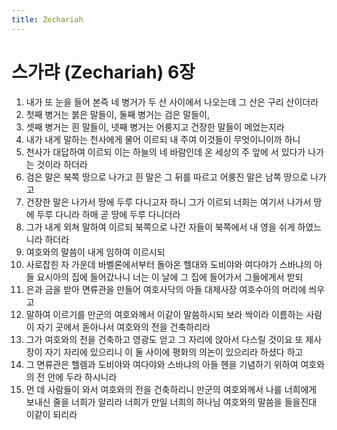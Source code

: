 ```yaml
---
title: Zechariah
---
```


# 스가랴 (Zechariah) 6장
1. 내가 또 눈을 들어 본즉 네 병거가 두 산 사이에서 나오는데 그 산은 구리 산이더라
1. 첫째 병거는 붉은 말들이, 둘째 병거는 검은 말들이,
1. 셋째 병거는 흰 말들이, 넷째 병거는 어룽지고 건장한 말들이 메었는지라
1. 내가 내게 말하는 천사에게 물어 이르되 내 주여 이것들이 무엇이니이까 하니
1. 천사가 대답하여 이르되 이는 하늘의 네 바람인데 온 세상의 주 앞에 서 있다가 나가는 것이라 하더라
1. 검은 말은 북쪽 땅으로 나가고 흰 말은 그 뒤를 따르고 어룽진 말은 남쪽 땅으로 나가고
1. 건장한 말은 나가서 땅에 두루 다니고자 하니 그가 이르되 너희는 여기서 나가서 땅에 두루 다니라 하매 곧 땅에 두루 다니더라
1. 그가 내게 외쳐 말하여 이르되 북쪽으로 나간 자들이 북쪽에서 내 영을 쉬게 하였느니라 하더라
1. 여호와의 말씀이 내게 임하여 이르시되
1. 사로잡힌 자 가운데 바벨론에서부터 돌아온 헬대와 도비야와 여다야가 스바냐의 아들 요시아의 집에 들어갔나니 너는 이 날에 그 집에 들어가서 그들에게서 받되
1. 은과 금을 받아 면류관을 만들어 여호사닥의 아들 대제사장 여호수아의 머리에 씌우고
1. 말하여 이르기를 만군의 여호와께서 이같이 말씀하시되 보라 싹이라 이름하는 사람이 자기 곳에서 돋아나서 여호와의 전을 건축하리라
1. 그가 여호와의 전을 건축하고 영광도 얻고 그 자리에 앉아서 다스릴 것이요 또 제사장이 자기 자리에 있으리니 이 둘 사이에 평화의 의논이 있으리라 하셨다 하고
1. 그 면류관은 헬렘과 도비야와 여다야와 스바냐의 아들 헨을 기념하기 위하여 여호와의 전 안에 두라 하시니라
1. 먼 데 사람들이 와서 여호와의 전을 건축하리니 만군의 여호와께서 나를 너희에게 보내신 줄을 너희가 알리라 너희가 만일 너희의 하나님 여호와의 말씀을 들을진대 이같이 되리라